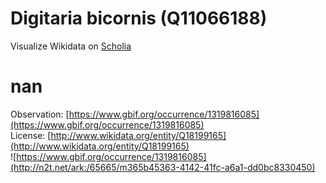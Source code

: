
Digitaria bicornis (Q11066188)
==============================
  
Visualize Wikidata on [Scholia](https://scholia.toolforge.org/taxon/Q11066188)
# nan
  
Observation: [https://www.gbif.org/occurrence/1319816085](https://www.gbif.org/occurrence/1319816085)  
License: [http://www.wikidata.org/entity/Q18199165](http://www.wikidata.org/entity/Q18199165)  
![https://www.gbif.org/occurrence/1319816085](http://n2t.net/ark:/65665/m365b45363-4142-41fc-a6a1-dd0bc8330450)